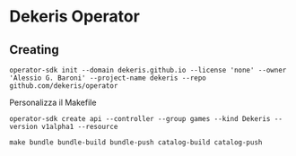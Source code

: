# Dekeris Operator

## Creating

```
operator-sdk init --domain dekeris.github.io --license 'none' --owner 'Alessio G. Baroni' --project-name dekeris --repo github.com/dekeris/operator
```

Personalizza il Makefile

```
operator-sdk create api --controller --group games --kind Dekeris --version v1alpha1 --resource
```

```
make bundle bundle-build bundle-push catalog-build catalog-push
```
